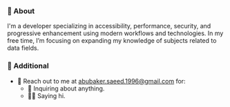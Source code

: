 ### 🌇 About

I'm a developer specializing in accessibility, performance, security, and progressive enhancement using modern workflows and technologies. In my free time, I’m focusing on expanding my knowledge of subjects related to data fields.

### 🌃 Additional

- 🌱 Reach out to me at <abubaker.saeed.1996@gmail.com> for:
  - 🚀 Inquiring about anything.
  - 👋🏻 Saying hi.
